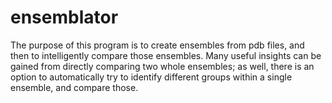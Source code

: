 # ensemblator
The purpose of this program is to create ensembles from pdb files, and then to intelligently compare those ensembles. Many useful insights can be gained from directly comparing two whole ensembles; as well, there is an option to automatically try to identify different groups within a single ensemble, and compare those.

